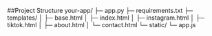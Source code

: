 ##Project Structure
your-app/
├─ app.py
├─ requirements.txt
├─ templates/
│  ├─ base.html
│  ├─ index.html
│  ├─ instagram.html
│  ├─ tiktok.html
│  ├─ about.html
│  └─ contact.html
└─ static/
   └─ app.js
